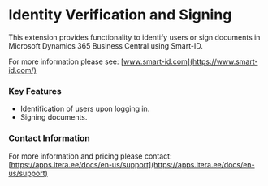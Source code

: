 ---
---
# Identity Verification and Signing
This extension provides functionality to identify users or sign documents in Microsoft Dynamics 365 Business Central using Smart-ID.
  
For more information please see: [www.smart-id.com](https://www.smart-id.com/)

### Key Features
* Identification of users upon logging in.
* Signing documents.

### Contact Information
For more information and pricing please contact:  
[https://apps.itera.ee/docs/en-us/support](https://apps.itera.ee/docs/en-us/support)
